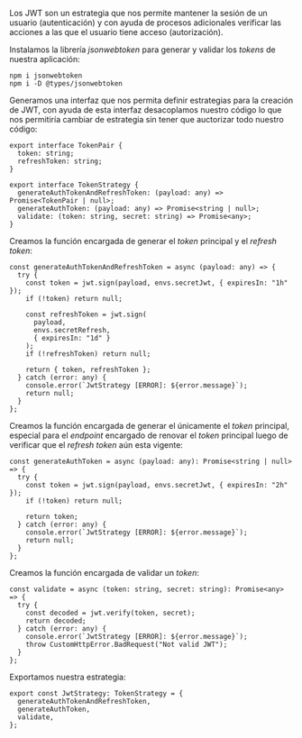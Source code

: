 Los JWT son un estrategia que nos permite mantener la sesión de un usuario (autenticación) y con ayuda de procesos adicionales verificar las acciones a las que el usuario tiene acceso (autorización).

Instalamos la librería *jsonwebtoken* para generar y validar los *tokens* de nuestra aplicación:

```
npm i jsonwebtoken
npm i -D @types/jsonwebtoken
```

Generamos una interfaz que nos permita definir estrategias para la creación de JWT, con ayuda de esta interfaz desacoplamos nuestro código lo que nos permitiría cambiar de estrategia sin tener que auctorizar todo nuestro código:

```
export interface TokenPair {
  token: string;
  refreshToken: string;
}

export interface TokenStrategy {
  generateAuthTokenAndRefreshToken: (payload: any) => Promise<TokenPair | null>;
  generateAuthToken: (payload: any) => Promise<string | null>;
  validate: (token: string, secret: string) => Promise<any>;
}
```

Creamos la función encargada de generar el *token* principal y el *refresh token*:

```
const generateAuthTokenAndRefreshToken = async (payload: any) => {
  try {
    const token = jwt.sign(payload, envs.secretJwt, { expiresIn: "1h" });
    if (!token) return null;

    const refreshToken = jwt.sign(
      payload, 
      envs.secretRefresh, 
      { expiresIn: "1d" }
    );
    if (!refreshToken) return null;

    return { token, refreshToken };
  } catch (error: any) {
    console.error(`JwtStrategy [ERROR]: ${error.message}`);
    return null;
  }
};
```

Creamos la función encargada de generar el únicamente el *token* principal, especial para el *endpoint* encargado de renovar el *token* principal luego de verificar que el *refresh token* aún esta vigente:

```
const generateAuthToken = async (payload: any): Promise<string | null> => {
  try {
    const token = jwt.sign(payload, envs.secretJwt, { expiresIn: "2h" });
    if (!token) return null;

    return token;
  } catch (error: any) {
    console.error(`JwtStrategy [ERROR]: ${error.message}`);
    return null;
  }
};
```

Creamos la función encargada de validar un *token*:

```
const validate = async (token: string, secret: string): Promise<any> => {
  try {
    const decoded = jwt.verify(token, secret);
    return decoded;
  } catch (error: any) {
    console.error(`JwtStrategy [ERROR]: ${error.message}`);
    throw CustomHttpError.BadRequest("Not valid JWT");
  }
};
```

Exportamos nuestra estrategia:

```
export const JwtStrategy: TokenStrategy = {
  generateAuthTokenAndRefreshToken,
  generateAuthToken,
  validate,
};
```